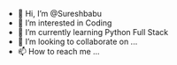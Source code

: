 - 👋 Hi, I’m @Sureshbabu
- 👀 I’m interested in Coding
- 🌱 I’m currently learning Python Full Stack 
- 💞️ I’m looking to collaborate on ...
- 📫 How to reach me ...

<!---
Sureshbabudv02/Sureshbabudv02 is a ✨ special ✨ repository because its `README.md` (this file) appears on your GitHub profile.
You can click the Preview link to take a look at your changes.
--->
